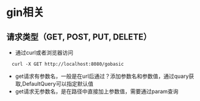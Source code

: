 # gin相关


## 请求类型（GET, POST, PUT, DELETE）
* 通过curl或者浏览器访问
```
  curl -X GET http://localhost:8080/gobasic 
```
* get请求有参数名，一般是在url后通过？添加参数名和参数值，通过quary获取,DefaultQuery可以指定默认值
* get请求无参数名，是在路径中直接加上参数值，需要通过param查询